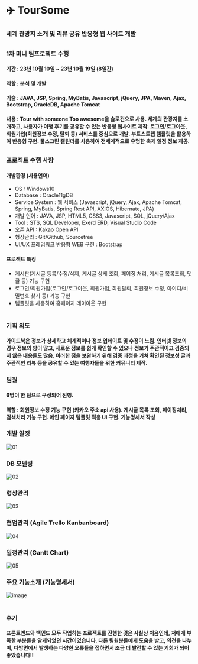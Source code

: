# ✈️ TourSome
### 세계 관광지 소개 및 리뷰 공유 반응형 웹 사이트 개발

##

### 1차 미니 팀프로젝트 수행 
#### 기간 : 23년 10월 10일 ~ 23년 10월 19일 (8일간)
#### 역할 : 분석 및 개발
#### 기술 : JAVA, JSP, Spring, MyBatis, Javascript, jQuery, JPA, Maven, Ajax, Bootstrap, OracleDB, Apache Tomcat
#### 내용 : Tour with someone Too awesome을 슬로건으로 사용. 세계의 관광지를 소개하고, 사용자가 여행 후기를 공유할 수 있는 반응형 웹사이트 제작. 로그인/로그아웃, 회원가입(회원정보 수정, 탈퇴 등) 서비스를 중심으로 개발. 부트스트랩 템플릿을 활용하여 반응형 구현. 풀스크린 캘린더를 사용하여 전세계적으로 유명한 축제 일정 정보 제공.

##

### 프로젝트 수행 사항
#### 개발환경 (사용언어)
- OS : Windows10
- Database : Oracle11gDB
- Service System : 웹 서비스 (Javascript, jQuery, Ajax, Apache Tomcat, Spring, MyBatis, Spring Rest API, AXIOS, Hibernate, JPA)
- 개발 언어 : JAVA, JSP, HTML5, CSS3, Javascript, SQL, jQuery/Ajax
- Tool : STS, SQL Developer, Exerd ERD, Visual Studio Code
- 오픈 API : Kakao Open API
- 형상관리 : Git/Github, Sourcetree
- UI/UX 프레임워크 반응형 WEB 구현 : Bootstrap

#### 프로젝트 특징
- 게시판(게시글 등록/수정/삭제, 게시글 상세 조회, 페이징 처리, 게시글 목록조회, 댓글 등) 기능 구현
- 로그인/회원가입(로그인/로그아웃, 회원가입, 회원탈퇴, 회원정보 수정, 아이디/비밀번호 찾기 등) 기능 구현
- 템플릿을 사용하여 홈페이지 레이아웃 구현

#

### 기획 의도
#### 가이드북은 정보가 상세하고 체계적이나 정보 업데이트 및 수정이 느림. 인터넷 정보의 경우 정보의 양이 많고, 새로운 정보를 쉽게 확인할 수 있으나 정보가 주관적이고 검증되지 않은 내용들도 많음. 이러한 점을 보완하기 위해 검증 과정을 거쳐 확인된 정보성 글과 주관적인 리뷰 등을 공유할 수 있는 여행자들을 위한 커뮤니티 제작.

### 팀원
#### 6명이 한 팀으로 구성되어 진행.
#### 역할 : 회원정보 수정 기능 구현 (카카오 주소 api 사용). 게시글 목록 조회, 페이징처리, 검색처리 기능 구현. 메인 페이지 템플릿 적용 UI 구현. 기능명세서 작성

### 개발 일정
![01](https://github.com/juuii/juuii/assets/170019232/7748510b-8476-4ad0-8c57-c19ea741e800)

### DB 모델링
![02](https://github.com/juuii/juuii/assets/170019232/551c4182-120f-452b-a05c-b970ae9baa10)

### 형상관리
![03](https://github.com/juuii/juuii/assets/170019232/66c2b0f2-8f94-421a-8dbb-8a8252153f4a)

### 협업관리 (Agile Trello Kanbanboard)
![04](https://github.com/juuii/juuii/assets/170019232/19522e22-fc05-446c-ad95-7cbc4ab52d74)

### 일정관리 (Gantt Chart)
![05](https://github.com/juuii/juuii/assets/170019232/c4b85137-bdd7-4fa1-b55a-171e4b00d236)

### 주요 기능소개 (기능명세서)
![image](https://github.com/juuii/TourSome/assets/170019232/28295023-a9aa-424c-b792-1e23e6b5f042)

#

### 후기 
#### 프론트엔드와 백엔드 모두 작업하는 프로젝트를 진행한 것은 사실상 처음인데, 저에게 부족한 부분들을 알게되었던 시간이었습니다. 다른 팀원분들에게 도움을 받고, 의견을 나누며, 다방면에서 발생하는 다양한 오류들을 접하면서 조금 더 발전할 수 있는 기회가 되어 좋았습니다!!
